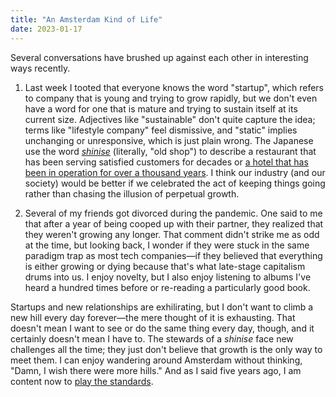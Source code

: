 ```yaml
---
title: "An Amsterdam Kind of Life"
date: 2023-01-17
---
```


Several conversations have brushed up against each other in interesting ways recently.

1.  Last week I tooted that everyone knows the word "startup",
    which refers to company that is young and trying to grow rapidly,
    but we don't even have a word for one that is mature
    and trying to sustain itself at its current size.
    Adjectives like "sustainable" don't quite capture the idea;
    terms like "lifestyle company" feel dismissive,
    and "static" implies unchanging or unresponsive,
    which is just plain wrong.
    The Japanese use the word [*shinise*](https://en.wikipedia.org/wiki/Shinise)
    (literally, "old shop")
    to describe a restaurant that has been serving satisfied customers for decades
    or [a hotel that has been in operation for over a thousand years](https://en.wikipedia.org/wiki/Nishiyama_Onsen_Keiunkan).
    I think our industry (and our society)
    would be better if we celebrated the act of keeping things going
    rather than chasing the illusion of perpetual growth.

2.  Several of my friends got divorced during the pandemic.
    One said to me that after a year of being cooped up with their partner,
    they realized that they weren't growing any longer.
    That comment didn't strike me as odd at the time,
    but looking back,
    I wonder if they were stuck in the same paradigm trap as most tech companies—if they believed
    that everything is either growing or dying
    because that's what late-stage capitalism drums into us.
    I enjoy novelty,
    but I also enjoy listening to albums I've heard a hundred times before
    or re-reading a particularly good book.

Startups and new relationships are exhilirating,
but I don't want to climb a new hill every day forever—the mere thought of it is exhausting.
That doesn't mean I want to see or do the same thing every day,
though,
and it certainly doesn't mean I have to.
The stewards of a *shinise* face new challenges all the time;
they just don't believe that growth is the only way to meet them.
I can enjoy wandering around Amsterdam without thinking,
"Damn, I wish there were more hills."
And as I said five years ago,
I am content now to [play the standards](https://www.youtube.com/watch?v=7xR50ty5DZ0).
